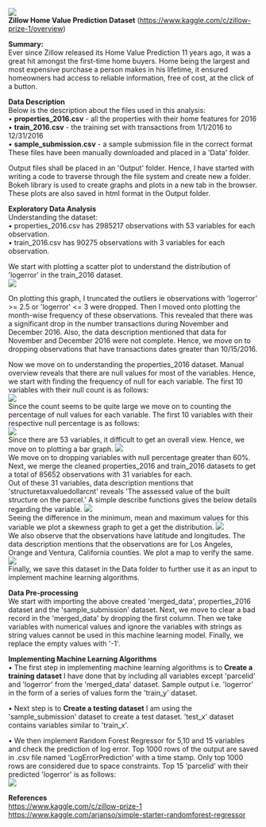 
<img src="https://github.com/PrithviKamath/Zillow-Home-Value-Prediction/blob/master/Extras/Zillow%20Home%20Value%20Prediction%20logo.PNG"></img><br />
<b>Zillow Home Value Prediction Dataset</b> (https://www.kaggle.com/c/zillow-prize-1/overview)<br />

<b>Summary:</b> <br />
Ever since Zillow released its Home Value Prediction 11 years ago, it was a great hit amongst the first-time home buyers. Home being the largest and most expensive purchase a person makes in his lifetime, it ensured homeowners had access to reliable information, free of cost, at the click of a button.<br />

<b>Data Description</b><br />
Below is the description about the files used in this analysis:<br />
• <b>properties_2016.csv</b> - all the properties with their home features for 2016<br />
• <b>train_2016.csv</b> - the training set with transactions from 1/1/2016 to 12/31/2016<br />
• <b>sample_submission.csv</b> - a sample submission file in the correct format<br />
These files have been manually downloaded and placed in a 'Data' folder. <br />

Output files shall be placed in an 'Output' folder. Hence, I have started with writing a code to traverse through the file system and create new a folder.<br />
Bokeh library is used to create graphs and plots in a new tab in the browser. These plots are also saved in html format in the Output folder.<br />

<b>Exploratory Data Analysis</b><br />
Understanding the dataset:<br />
• properties_2016.csv has 2985217 observations with 53 variables for each observation. <br />
• train_2016.csv has 90275 observations with 3 variables for each observation. <br />

We start with plotting a scatter plot to understand the distribution of 'logerror' in the train_2016 dataset.<br />
<img src='https://github.com/PrithviKamath/Zillow-Home-Value-Prediction/blob/master/Extras/Logerror_ScatterPlot.PNG'></img><br />

On plotting this graph, I truncated the outliers ie observations with 'logerror' >= 2.5 or 'logerror' <= 3 were dropped.
Then I moved onto plotting the month-wise frequency of these observations. This revealed that there was a significant drop in the number transactions during November and December 2016. Also, the data description mentioned that data for November and December 2016 were not complete. Hence, we move on to dropping observations that have transactions dates greater than 10/15/2016. <br />

Now we move on to understanding the properties_2016 dataset. Manual overview reveals that there are null values for most of the variables. Hence, we start with finding the frequency of null for each variable. The first 10 variables with their null count is as follows: <br/>
<img src='https://github.com/PrithviKamath/Zillow-Home-Value-Prediction/blob/master/Extras/Top10NullValues.PNG'></img><br />
Since the count seems to be quite large we move on to counting the percentage of null values for each variable. The first 10 variables with their respective null percentage is as follows: <br />
<img src='https://github.com/PrithviKamath/Zillow-Home-Value-Prediction/blob/master/Extras/Top10NullPercentage.PNG'></img><br />
Since there are 53 variables, it difficult to get an overall view. Hence, we move on to plotting a bar graph.
<img src='https://github.com/PrithviKamath/Zillow-Home-Value-Prediction/blob/master/Extras/Variable_Vs_NullPercentage.PNG'></img><br />
We move on to dropping variables with null percentage greater than 60%.
Next, we merge the cleaned properties_2016 and train_2016 datasets to get a total of 85652 observations with 31 variables for each. <br />
Out of these 31 variables, data description mentions that 'structuretaxvaluedollarcnt' reveals 'The assessed value of the built structure on the parcel.' A simple describe functions gives the below details regarding the variable.
<img src='https://github.com/PrithviKamath/Zillow-Home-Value-Prediction/blob/master/Extras/structuretaxvaluedollarcnt_merged_data.PNG'></img><br />
Seeing the difference in the minimum, mean and maximum values for this variable we plot a skewness graph to get a get the distribution.
<img src='https://github.com/PrithviKamath/Zillow-Home-Value-Prediction/blob/master/Output/Skewness.png'></img><br />
We also observe that the observations have latitude and longitudes. The data description mentions that the observations are for Los Angeles, Orange and Ventura, California counties. We plot a map to verify the same.
<img src='https://github.com/PrithviKamath/Zillow-Home-Value-Prediction/blob/master/Output/ObservationsMap.png'></img><br />
Finally, we save this dataset in the Data folder to further use it as an input to implement machine learning algorithms.

<b>Data Pre-processing</b><br />
We start with importing the above created 'merged_data', properties_2016 dataset and the 'sample_submission' dataset.
Next, we move to clear a bad record in the 'merged_data' by dropping the first column. Then we take variables with numerical values and ignore the variables with strings as string values cannot be used in this machine learning model. Finally, we replace the empty values with '-1'.

<b>Implementing Machine Learning Algorithms</b><br />
• The first step in implementing machine learning algorithms is to <b>Create a training dataset</b>
I have done that by including all variables except 'parcelid' and 'logerror' from the 'merged_data' dataset. Sample output i.e. 'logerror' in the form of a series of values form the 'train_y' dataset.

• Next step is to <b>Create a testing dataset</b>
I am using the 'sample_submission' dataset to create a test dataset. 'test_x' dataset contains variables similar to 'train_x'.

• We then implement Random Forest Regressor for 5,10 and 15 variables and check the prediction of log error. Top 1000 rows of the output are saved in .csv file named 'LogErrorPrediction' with a time stamp. Only top 1000 rows are considered due to space constraints. Top 15 'parcelid' with their predicted 'logerror' is as follows: <br />
<img src='https://github.com/PrithviKamath/Zillow-Home-Value-Prediction/blob/master/Extras/Output.PNG'></img>

<b>References</b> <br />
https://www.kaggle.com/c/zillow-prize-1 <br />
https://www.kaggle.com/arjanso/simple-starter-randomforest-regressor


```python

```
